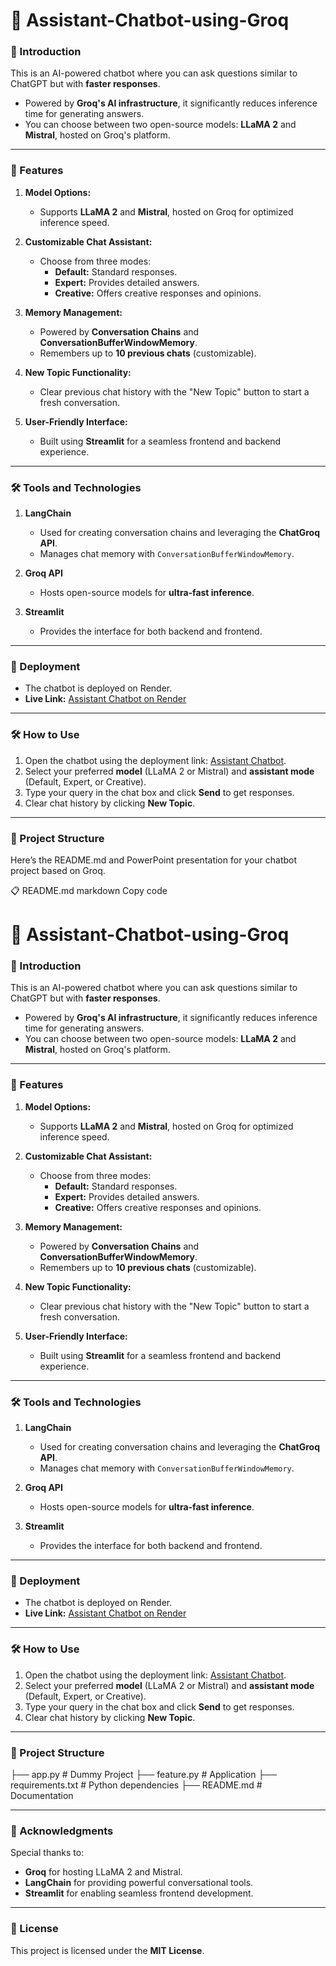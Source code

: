 # 🤖 Assistant-Chatbot-using-Groq  

### 🌟 Introduction  
This is an AI-powered chatbot where you can ask questions similar to ChatGPT but with **faster responses**.  
- Powered by **Groq's AI infrastructure**, it significantly reduces inference time for generating answers.  
- You can choose between two open-source models: **LLaMA 2** and **Mistral**, hosted on Groq's platform.  

---

### 🚀 Features  

1. **Model Options:**  
   - Supports **LLaMA 2** and **Mistral**, hosted on Groq for optimized inference speed.  

2. **Customizable Chat Assistant:**  
   - Choose from three modes:  
     - **Default:** Standard responses.  
     - **Expert:** Provides detailed answers.  
     - **Creative:** Offers creative responses and opinions.  

3. **Memory Management:**  
   - Powered by **Conversation Chains** and **ConversationBufferWindowMemory**.  
   - Remembers up to **10 previous chats** (customizable).  

4. **New Topic Functionality:**  
   - Clear previous chat history with the "New Topic" button to start a fresh conversation.  

5. **User-Friendly Interface:**  
   - Built using **Streamlit** for a seamless frontend and backend experience.  

---

### 🛠 Tools and Technologies  

1. **LangChain**  
   - Used for creating conversation chains and leveraging the **ChatGroq API**.  
   - Manages chat memory with `ConversationBufferWindowMemory`.

2. **Groq API**  
   - Hosts open-source models for **ultra-fast inference**.  

3. **Streamlit**  
   - Provides the interface for both backend and frontend.  

---

### 🚀 Deployment  

- The chatbot is deployed on Render.  
- **Live Link:** [Assistant Chatbot on Render](https://assistant-chatbot-using-groq.onrender.com)  

---

### 🛠️ How to Use  

1. Open the chatbot using the deployment link: [Assistant Chatbot](https://assistant-chatbot-using-groq.onrender.com).  
2. Select your preferred **model** (LLaMA 2 or Mistral) and **assistant mode** (Default, Expert, or Creative).  
3. Type your query in the chat box and click **Send** to get responses.  
4. Clear chat history by clicking **New Topic**.  

---

### 📂 Project Structure  

Here’s the README.md and PowerPoint presentation for your chatbot project based on Groq.

📋 README.md
markdown
Copy code
# 🤖 Assistant-Chatbot-using-Groq  

### 🌟 Introduction  
This is an AI-powered chatbot where you can ask questions similar to ChatGPT but with **faster responses**.  
- Powered by **Groq's AI infrastructure**, it significantly reduces inference time for generating answers.  
- You can choose between two open-source models: **LLaMA 2** and **Mistral**, hosted on Groq's platform.  

---

### 🚀 Features  

1. **Model Options:**  
   - Supports **LLaMA 2** and **Mistral**, hosted on Groq for optimized inference speed.  

2. **Customizable Chat Assistant:**  
   - Choose from three modes:  
     - **Default:** Standard responses.  
     - **Expert:** Provides detailed answers.  
     - **Creative:** Offers creative responses and opinions.  

3. **Memory Management:**  
   - Powered by **Conversation Chains** and **ConversationBufferWindowMemory**.  
   - Remembers up to **10 previous chats** (customizable).  

4. **New Topic Functionality:**  
   - Clear previous chat history with the "New Topic" button to start a fresh conversation.  

5. **User-Friendly Interface:**  
   - Built using **Streamlit** for a seamless frontend and backend experience.  

---

### 🛠 Tools and Technologies  

1. **LangChain**  
   - Used for creating conversation chains and leveraging the **ChatGroq API**.  
   - Manages chat memory with `ConversationBufferWindowMemory`.

2. **Groq API**  
   - Hosts open-source models for **ultra-fast inference**.  

3. **Streamlit**  
   - Provides the interface for both backend and frontend.  

---

### 🚀 Deployment  

- The chatbot is deployed on Render.  
- **Live Link:** [Assistant Chatbot on Render](https://assistant-chatbot-using-groq.onrender.com)  

---

### 🛠️ How to Use  

1. Open the chatbot using the deployment link: [Assistant Chatbot](https://assistant-chatbot-using-groq.onrender.com).  
2. Select your preferred **model** (LLaMA 2 or Mistral) and **assistant mode** (Default, Expert, or Creative).  
3. Type your query in the chat box and click **Send** to get responses.  
4. Clear chat history by clicking **New Topic**.  

---

### 📂 Project Structure  

├── app.py # Dummy Project
├── feature.py # Application
├── requirements.txt # Python dependencies
├── README.md # Documentation


---

### 🌟 Acknowledgments  

Special thanks to:  
- **Groq** for hosting LLaMA 2 and Mistral.  
- **LangChain** for providing powerful conversational tools.  
- **Streamlit** for enabling seamless frontend development.  

---

### 📜 License  

This project is licensed under the **MIT License**.  
